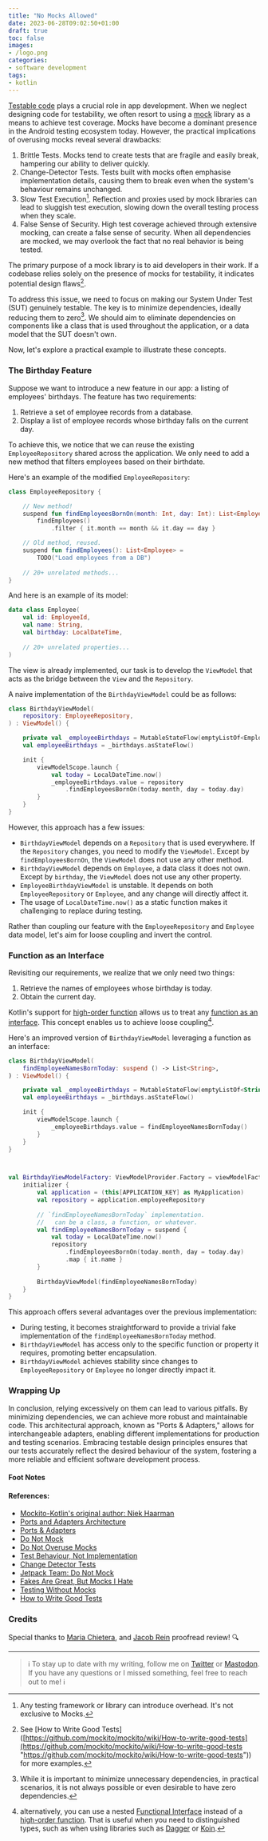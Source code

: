 ```yaml
---
title: "No Mocks Allowed"
date: 2023-06-28T09:02:50+01:00
draft: true
toc: false
images:
- /logo.png
categories:
- software development
tags:
- kotlin
---
```


[Testable code](http://xunitpatterns.com/design%20for%20testability.html) plays a crucial role in app development. When we neglect designing code for testability, we often resort to using a [mock](http://xunitpatterns.com/Mock%20Object.html) library as a means to achieve test coverage. Mocks have become a dominant presence in the Android testing ecosystem today. However, the practical implications of overusing mocks reveal several drawbacks:

1. Brittle Tests. Mocks tend to create tests that are fragile and easily break, hampering our ability to deliver quickly.
2. Change-Detector Tests. Tests built with mocks often emphasise implementation details, causing them to break even when the system's behaviour remains unchanged.
3. Slow Test Execution[^1]. Reflection and proxies used by mock libraries can lead to sluggish test execution, slowing down the overall testing process when they scale.
4. False Sense of Security. High test coverage achieved through extensive mocking, can create a false sense of security. When all dependencies are mocked, we may overlook the fact that no real behavior is being tested.

The primary purpose of a mock library is to aid developers in their work. If a codebase relies solely on the presence of mocks for testability, it indicates potential design flaws[^2].

To address this issue, we need to focus on making our System Under Test (SUT) genuinely testable. The key is to minimize dependencies, ideally reducing them to zero[^3]. We should aim to eliminate dependencies on components like a class that is used throughout the application, or a data model that the SUT doesn't own.

Now, let's explore a practical example to illustrate these concepts.

### The Birthday Feature

Suppose we want to introduce a new feature in our app: a listing of employees' birthdays. The feature has two requirements:
1. Retrieve a set of employee records from a database.
2. Display a list of employee records whose birthday falls on the current day.

To achieve this, we notice that we can reuse the existing `EmployeeRepository` shared across the application. We only need to add a new method that filters employees based on their birthdate.

Here's an example of the modified `EmployeeRepository`:

```kotlin
class EmployeeRepository {

	// New method!
	suspend fun findEmployeesBornOn(month: Int, day: Int): List<Employee> =
		findEmployees()
			.filter { it.month == month && it.day == day }

	// Old method, reused.
	suspend fun findEmployees(): List<Employee> =
		TODO("Load employees from a DB")
		
	// 20+ unrelated methods...
}
```

And here is an example of its model:

```kotlin
data class Employee(
	val id: EmployeeId,
	val name: String,
	val birthday: LocalDateTime,
	
	// 20+ unrelated properties...
)
```

The view is already implemented, our task is to develop the `ViewModel` that acts as the bridge between the `View` and the `Repository`.

A naive implementation of the `BirthdayViewModel` could be as follows:

```kotlin
class BirthdayViewModel(
	repository: EmployeeRepository,
) : ViewModel() {

	private val _employeeBirthdays = MutableStateFlow(emptyListOf<Employee>())
	val employeeBirthdays = _birthdays.asStateFlow()

	init {
		viewModelScope.launch {
			val today = LocalDateTime.now()
			_employeeBirthdays.value = repository
				.findEmployeesBornOn(today.month, day = today.day)
		}
	}
}
```

However, this approach has a few issues:
- `BirthdayViewModel` depends on a `Repository` that is used everywhere. If the `Repository` changes, you need to modify the `ViewModel`. Except by `findEmployeesBornOn`, the `ViewModel` does not use any other method.
- `BirthdayViewModel` depends on `Employee`, a data class it does not own. Except by `birthday`, the `ViewModel` does not use any other property.
- `EmployeeBirthdayViewModel` is unstable. It depends on both `EmployeeRepository` or `Employee`, and any change will directly affect it.
- The usage of `LocalDateTime.now()` as a static function makes it challenging to replace during testing.

Rather than coupling our feature with the `EmployeeRepository` and `Employee` data model, let's aim for loose coupling and invert the control.

### Function as an Interface

Revisiting our requirements, we realize that we only need two things:

1. Retrieve the names of employees whose birthday is today.
2. Obtain the current day.

Kotlin's support for  [high-order function](https://kotlinlang.org/docs/lambdas.html) allows us to treat any [function as an interface](https://fsharpforfunandprofit.com/posts/convenience-functions-as-interfaces/). This concept enables us to achieve loose coupling[^4].

Here's an improved version of `BirthdayViewModel` leveraging a function as an interface:

```kotlin
class BirthdayViewModel(
	findEmployeeNamesBornToday: suspend () -> List<String>,
) : ViewModel() {

	private val _employeeBirthdays = MutableStateFlow(emptyListOf<String>())
	val employeeBirthdays = _birthdays.asStateFlow()

	init {
		viewModelScope.launch {
			_employeeBirthdays.value = findEmployeeNamesBornToday()
		}
	}
}



val BirthdayViewModelFactory: ViewModelProvider.Factory = viewModelFactory {
	initializer {
		val application = (this[APPLICATION_KEY] as MyApplication)
		val repository = application.employeeRepository
		
		// `findEmployeeNamesBornToday` implementation.
		//   can be a class, a function, or whatever.
		val findEmployeeNamesBornToday = suspend {
			val today = LocalDateTime.now()
			repository
				.findEmployeesBornOn(today.month, day = today.day)
				.map { it.name }
		}
		
		BirthdayViewModel(findEmployeeNamesBornToday)
	}
}
```

This approach offers several advantages over the previous implementation:

- During testing, it becomes straightforward to provide a trivial fake implementation of the `findEmployeeNamesBornToday` method.
- `BirthdayViewModel` has access only to the specific function or property it requires, promoting better encapsulation.
- `BirthdayViewModel` achieves stability since changes to `EmployeeRepository` or `Employee` no longer directly impact it.

### Wrapping Up

In conclusion, relying excessively on them can lead to various pitfalls. By minimizing dependencies, we can achieve more robust and maintainable code. This architectural approach, known as "Ports & Adapters," allows for interchangeable adapters, enabling different implementations for production and testing scenarios. Embracing testable design principles ensures that our tests accurately reflect the desired behaviour of the system, fostering a more reliable and efficient software development process.

#### Foot Notes

[^1]: Any testing framework or library can introduce overhead. It's not exclusive to Mocks.
[^2]: See [How to Write Good Tests]([https://github.com/mockito/mockito/wiki/How-to-write-good-tests](https://github.com/mockito/mockito/wiki/How-to-write-good-tests "https://github.com/mockito/mockito/wiki/How-to-write-good-tests")) for more examples.
[^3]: While it is important to minimize unnecessary dependencies, in practical scenarios, it is not always possible or even desirable to have zero dependencies.
[^4]: alternatively, you can use a nested [Functional Interface](https://kotlinlang.org/docs/fun-interfaces.html) instead of a [high-order function](https://kotlinlang.org/docs/lambdas.html). That is useful when you need to distinguished types, such as when using libraries such as [Dagger](https://dagger.dev/) or [Koin](https://insert-koin.io/).

#### References: 

- [Mockito-Kotlin's original author: Niek Haarman](https://twitter.com/n_haarman/status/1610569197112770561?s=20)
- [Ports and Adapters Architecture](http://wiki.c2.com/?PortsAndAdaptersArchitecture)
- [Ports & Adapters](https://www.dossier-andreas.net/software_architecture/ports_and_adapters.html)
- [Do Not Mock](https://joeblu.com/blog/2023_06_mocks/)
- [Do Not Overuse Mocks](https://testing.googleblog.com/2013/05/testing-on-toilet-dont-overuse-mocks.html)
- [Test Behaviour, Not Implementation](https://testing.googleblog.com/2013/08/testing-on-toilet-test-behavior-not.html)
- [Change Detector Tests](https://testing.googleblog.com/2015/01/testing-on-toilet-change-detector-tests.html)
- [Jetpack Team: Do Not Mock](https://android.googlesource.com/platform/frameworks/support/+/refs/heads/androidx-core-core-role-release/docs/do_not_mock.md)
- [Fakes Are Great, But Mocks I Hate](https://www.billjings.com/posts/title/fakes-are-great-but-mocks-i-hate/)
- [Testing Without Mocks](https://www.jamesshore.com/v2/projects/nullables/testing-without-mocks)
- [How to Write Good Tests](https://github.com/mockito/mockito/wiki/How-to-write-good-tests)

### Credits

Special thanks to [Maria Chietera](https://twitter.com/mchietera), and [Jacob Rein](https://twitter.com/deathssouls) proofread review! 🔍

---

> ℹ️ To stay up to date with my writing, follow me on [Twitter](https://twitter.com/marcellogalhard) or [Mastodon](http://androiddev.social/@mg). If you have any questions or I missed something, feel free to reach out to me! ℹ️
